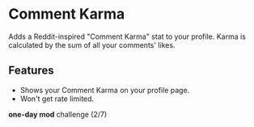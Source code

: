 # Comment Karma

Adds a Reddit-inspired "Comment Karma" stat to your profile.
Karma is calculated by the sum of all your comments' likes.

## Features
* Shows your Comment Karma on your profile page.
* Won't get rate limited.

**one-day mod** challenge (2/7)